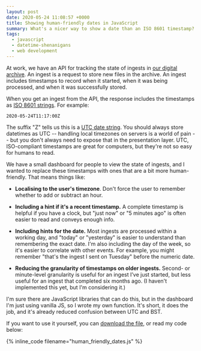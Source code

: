 ```yaml
---
layout: post
date: 2020-05-24 11:08:57 +0000
title: Showing human-friendly dates in JavaScript
summary: What's a nicer way to show a date than an ISO 8601 timestamp?
tags:
  - javascript
  - datetime-shenanigans
  - web development
---
```


At work, we have an API for tracking the state of ingests in [our digital archive].
An ingest is a request to store new files in the archive.
An ingest includes timestamps to record when it started, when it was being processed, and when it was successfully stored.

When you get an ingest from the API, the response includes the timestamps as [ISO 8601 strings].
For example:

```
2020-05-24T11:17:00Z
```

The suffix "Z" tells us this is a [UTC date string][UTC].
You should always store datetimes as UTC -- handling local timezones on servers is a world of pain -- but you don't always need to expose that in the presentation layer.
UTC, ISO-compliant timestamps are great for computers, but they're not so easy for humans to read.

We have a small dashboard for people to view the state of ingests, and I wanted to replace these timestamps with ones that are a bit more human-friendly.
That means things like:

*   **Localising to the user's timezone**.
    Don't force the user to remember whether to add or subtract an hour.

*   **Including a hint if it's a recent timestamp.**
    A complete timestamp is helpful if you have a clock, but "just now" or "5 minutes ago" is often easier to read and conveys enough info.

*   **Including hints for the date.**
    Most ingests are processed within a working day, and "today" or "yesterday" is easier to understand than remembering the exact date.
    I'm also including the day of the week, so it's easier to correlate with other events.
    For example, you might remember "that's the ingest I sent on Tuesday" before the numeric date.

*   **Reducing the granularity of timestamps on older ingests.**
    Second- or minute-level granularity is useful for an ingest I’ve just started, but less useful for an ingest that completed six months ago.
    (I haven't implemented this yet, but I'm considering it.)

I'm sure there are JavaScript libraries that can do this, but in the dashboard I'm just using vanilla JS, so I wrote my own function.
It's short, it does the job, and it's already reduced confusion between UTC and BST.

If you want to use it yourself, you can [download the file](/files/2020/human_friendly_dates.js), or read my code below:

{% inline_code filename="human_friendly_dates.js" %}

[our digital archive]: https://stacks.wellcomecollection.org/building-wellcome-collections-new-archival-storage-service-3f68ff21927e
[UTC]: https://en.wikipedia.org/wiki/Coordinated_Universal_Time
[ISO 8601 strings]: https://en.wikipedia.org/wiki/ISO_8601


